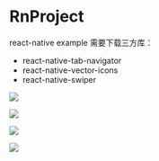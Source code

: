# RnProject
react-native example
需要下载三方库：
- react-native-tab-navigator
- react-native-vector-icons
- react-native-swiper

![](https://github.com/l123456789jy/RnProject/blob/master/img/device-2017-03-09-204117.png)

![](https://github.com/l123456789jy/RnProject/blob/master/img/device-2017-03-09-204152.png)


![](https://github.com/l123456789jy/RnProject/blob/master/img/device-2017-03-09-204212.png)

![](https://github.com/l123456789jy/RnProject/blob/master/img/Screenshot_20170313-165928.png)
